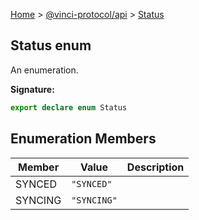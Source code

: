 [Home](./index.md) &gt; [@vinci-protocol/api](./api.md) &gt; [Status](./api.status.md)

## Status enum

An enumeration.

<b>Signature:</b>

```typescript
export declare enum Status
```

## Enumeration Members

| Member  | Value                            | Description |
| ------- | -------------------------------- | ----------- |
| SYNCED  | <code>&quot;SYNCED&quot;</code>  |             |
| SYNCING | <code>&quot;SYNCING&quot;</code> |             |

